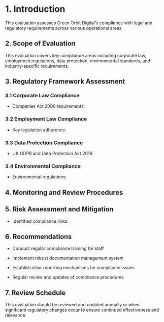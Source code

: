 # 1. Introduction

This evaluation assesses Green Orbit Digital's compliance with legal and regulatory requirements across various operational areas.

## 2. Scope of Evaluation

This evaluation covers key compliance areas including corporate law, employment regulations, data protection, environmental standards, and industry-specific requirements.

## 3. Regulatory Framework Assessment

### 3.1 Corporate Law Compliance

- Companies Act 2006 requirements:

### 3.2 Employment Law Compliance

- Key legislation adherence:

### 3.3 Data Protection Compliance

- UK GDPR and Data Protection Act 2018:

### 3.4 Environmental Compliance

- Environmental regulations:

## 4. Monitoring and Review Procedures

<!-- Unsupported block type: table -->

## 5. Risk Assessment and Mitigation

- Identified compliance risks:

## 6. Recommendations

- Conduct regular compliance training for staff

- Implement robust documentation management system

- Establish clear reporting mechanisms for compliance issues

- Regular review and updates of compliance procedures

## 7. Review Schedule

This evaluation should be reviewed and updated annually or when significant regulatory changes occur to ensure continued effectiveness and relevance.